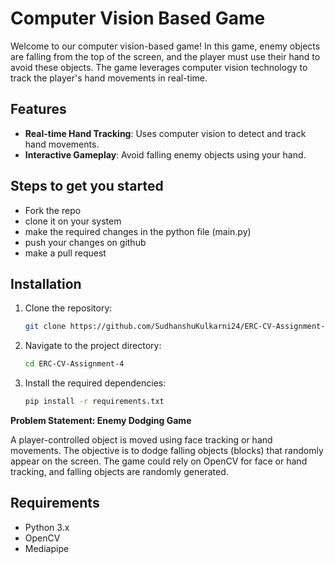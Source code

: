 # Computer Vision Based Game

Welcome to our computer vision-based game! In this game, enemy objects are falling from the top of the screen, and the player must use their hand to avoid these objects. The game leverages computer vision technology to track the player's hand movements in real-time.

## Features

- **Real-time Hand Tracking**: Uses computer vision to detect and track hand movements.
- **Interactive Gameplay**: Avoid falling enemy objects using your hand.


## Steps to get you started

- Fork the repo
- clone it on your system
- make the required changes in the python file (main.py)
- push your changes on github
- make a pull request

## Installation

1. Clone the repository:
    ```sh
    git clone https://github.com/SudhanshuKulkarni24/ERC-CV-Assignment-4
    ```
2. Navigate to the project directory:
    ```sh
    cd ERC-CV-Assignment-4
    ```
3. Install the required dependencies:
    ```sh
    pip install -r requirements.txt
    ```

**Problem Statement: Enemy Dodging Game**

A player-controlled object is moved using face tracking or hand movements. The objective is to dodge falling objects (blocks) that randomly appear on the screen.
The game could rely on OpenCV for face or hand tracking, and falling objects are randomly generated.


## Requirements

- Python 3.x
- OpenCV
- Mediapipe


